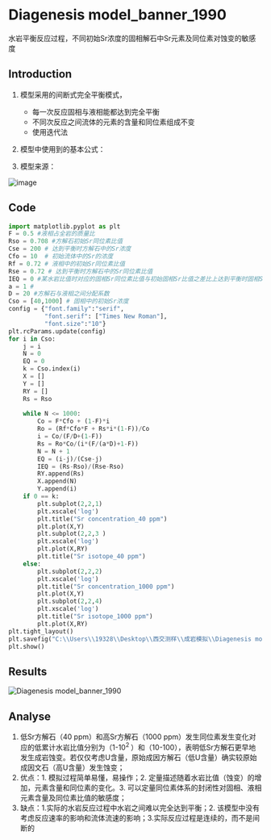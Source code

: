 #  Diagenesis model_banner_1990

水岩平衡反应过程，不同初始Sr浓度的固相解石中Sr元素及同位素对蚀变的敏感度

## Introduction

1. 模型采用的间断式完全平衡模式，
   
   *  每一次反应固相与液相能都达到完全平衡
   *  不同次反应之间流体的元素的含量和同位素组成不变
   *  使用迭代法
2. 模型中使用到的基本公式：
3. 模型来源：

![image](https://user-images.githubusercontent.com/83357799/162007114-f08c29ed-2b12-40a9-9b0d-0b5e2ba7e80a.png)


## Code

```python
import matplotlib.pyplot as plt
F = 0.5 #液相占全岩的质量比
Rso = 0.708 #方解石初始Sr同位素比值 
Cse = 200 # 达到平衡时方解石中的Sr浓度
Cfo = 10  # 初始流体中的Sr的浓度
Rf = 0.72 # 液相中的初始Sr同位素比值
Rse = 0.72 # 达到平衡时方解石中的Sr同位素比值
IEQ = 0 #某水岩比值时对应的固相Sr同位素比值与初始固相Sr比值之差比上达到平衡时固相Sr比值与初始固相Sr比值之差
a = 1 #
D = 20 #方解石与液相之间分配系数
Cso = [40,1000] # 固相中的初始Sr浓度
config = {"font.family":"serif",
          "font.serif": ["Times New Roman"],
          "font.size":"10"}
plt.rcParams.update(config)
for i in Cso:
    j = i
    N = 0
    EQ = 0
    k = Cso.index(i)
    X = []
    Y = []
    RY = []
    Rs = Rso
     
    while N <= 1000:      
        Co = F*Cfo + (1-F)*i
        Ro = (Rf*Cfo*F + Rs*i*(1-F))/Co
        i = Co/(F/D+(1-F))
        Rs = Ro*Co/(i*(F/(a*D)+1-F))
        N = N + 1
        EQ = (i-j)/(Cse-j)
        IEQ = (Rs-Rso)/(Rse-Rso)
        RY.append(Rs)
        X.append(N)
        Y.append(i)
    if 0 == k:
        plt.subplot(2,2,1)
        plt.xscale('log')
        plt.title("Sr concentration_40 ppm")
        plt.plot(X,Y)
        plt.subplot(2,2,3 )
        plt.xscale('log')
        plt.plot(X,RY)
        plt.title("Sr isotope_40 ppm")
    else:
        plt.subplot(2,2,2)
        plt.xscale('log')
        plt.title("Sr concentration_1000 ppm")
        plt.plot(X,Y)
        plt.subplot(2,2,4)
        plt.xscale('log')
        plt.title("Sr isotope_1000 ppm")
        plt.plot(X,RY)
plt.tight_layout()
plt.savefig("C:\\Users\\19328\\Desktop\\西交测样\\成岩模拟\\Diagenesis model_banner_1990.jpg", dpi =600, format="jpg")
plt.show()

```

## Results

![Diagenesis model_banner_1990](https://user-images.githubusercontent.com/83357799/162006985-a85ef3ba-9320-418a-b080-876d90ad6738.jpg)


## Analyse

1. 低Sr方解石（40 ppm）和高Sr方解石（1000 ppm）发生同位素发生变化对应的低累计水岩比值分别为（1-10<sup>2 </sup> ）和（10-100），表明低Sr方解石更早地发生成岩蚀变。若仅仅考虑U含量，原始成因方解石（低U含量）确实较原始成因文石（高U含量）发生蚀变；
2. 优点：1. 模拟过程简单易懂，易操作；2. 定量描述随着水岩比值（蚀变）的增加，元素含量和同位素的变化。3. 可以定量同位素体系的封闭性对固相、液相元素含量及同位素比值的敏感度；
3. 缺点：1.实际的水岩反应过程中水岩之间难以完全达到平衡；2. 该模型中没有考虑反应速率的影响和流体流速的影响；3.实际反应过程是连续的，而不是间断的




